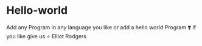 # Hello-world
Add any  Program in any language you like or add a hello world Program ❣️ if you like give us :star:
Elliot Rodgers
